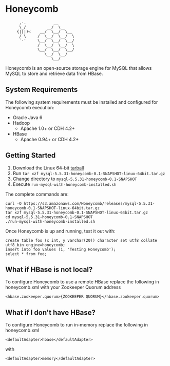 # Honeycomb

```
      ,-.            __
      \_/         __/  \__
     {|||)<    __/  \__/  \__
      / \     /  \__/  \__/  \
      `-'     \__/  \__/  \__/
              /  \__/  \__/  \
              \__/  \__/  \__/
                 \__/  \__/
                    \__/

```

Honeycomb is an open-source storage engine for MySQL that allows MySQL to store and retrieve data from HBase.

## System Requirements

The following system requirements must be installed and configured for Honeycomb execution:

* Oracle Java 6
* Hadoop 
  * Apache 1.0+ or CDH 4.2+ 	
* HBase 
  * Apache 0.94+ or CDH 4.2+

## Getting Started


1. Download the Linux 64-bit [tarball](https://s3.amazonaws.com/Honeycomb/releases/mysql-5.5.31-honeycomb-0.1-SNAPSHOT-linux-64bit.tar.gz)
2. Run `tar xzf mysql-5.5.31-honeycomb-0.1-SNAPSHOT-linux-64bit.tar.gz`
3. Change directory to `mysql-5.5.31-honeycomb-0.1-SNAPSHOT`
4. Execute `run-mysql-with-honeycomb-installed.sh`


The complete commands are:

```
curl -O https://s3.amazonaws.com/Honeycomb/releases/mysql-5.5.31-honeycomb-0.1-SNAPSHOT-linux-64bit.tar.gz
tar xzf mysql-5.5.31-honeycomb-0.1-SNAPSHOT-linux-64bit.tar.gz
cd mysql-5.5.31-honeycomb-0.1-SNAPSHOT
./run-mysql-with-honeycomb-installed.sh
```

Once Honeycomb is up and running, test it out with:

```
create table foo (x int, y varchar(20)) character set utf8 collate utf8_bin engine=honeycomb;
insert into foo values (1, 'Testing Honeycomb');
select * from foo;
```

## What if HBase is not local?
To configure Honeycomb to use a remote HBase replace the following in honeycomb.xml with your Zookeeper Quorum address

```
<hbase.zookeeper.quorum>{ZOOKEEPER QUORUM}</hbase.zookeeper.quorum>
```

## What if I don't have HBase?
To configure Honeycomb to run in-memory replace the following in honeycomb.xml

```
<defaultAdapter>hbase</defaultAdapter>
```
with

```
<defaultAdapter>memory</defaultAdapter>
```






